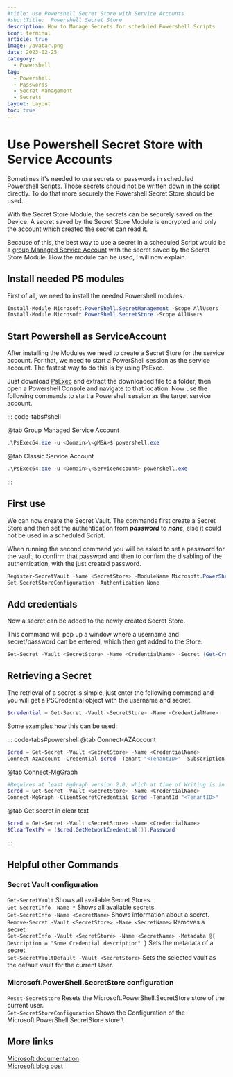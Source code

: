 ```yaml
---
#title: Use Powershell Secret Store with Service Accounts
#shortTitle:  Powershell Secret Store
description: How to Manage Secrets for scheduled Powershell Scripts
icon: terminal
article: true
image: /avatar.png
date: 2023-02-25
category:
  - Powershell
tag:
  - Powershell
  - Passwords
  - Secret Management
  - Secrets
Layout: Layout
toc: true
---
```

# Use Powershell Secret Store with Service Accounts

Sometimes it's needed to use secrets or passwords in scheduled Powershell Scripts. Those secrets should not be written down in the script directly. To do that more securely the Powershell Secret Store should be used.

With the Secret Store Module, the secrets can be securely saved on the Device. A secret saved by the Secret Store Module is encrypted and only the account which created the secret can read it.

Because of this, the best way to use a secret in a scheduled Script would be a [group Managed Service Account](https://learn.microsoft.com/en-us/windows-server/security/group-managed-service-accounts/group-managed-service-accounts-overview) with the secret saved by the Secret Store Module. How the module can be used, I will now explain.

## Install needed PS modules

First of all, we need to install the needed Powershell modules.

```powershell
Install-Module Microsoft.PowerShell.SecretManagement -Scope AllUsers 
Install-Module Microsoft.PowerShell.SecretStore -Scope AllUsers
```

## Start Powershell as ServiceAccount

After installing the Modules we need to create a Secret Store for the service account.
For that, we need to start a PowerShell session as the service account. The fastest way to do this is by using PsExec.

Just download [PsExec](https://learn.microsoft.com/en-us/sysinternals/downloads/psexec) and extract the downloaded file to a folder, then open a Powershell Console and navigate to that location.
Now use the following commands to start a Powershell session as the target service account.

::: code-tabs#shell

@tab Group Managed Service Account

```powershell
.\PsExec64.exe -u <Domain>\<gMSA>$ powershell.exe
```

@tab Classic Service Account

```powershell
.\PsExec64.exe -u <Domain>\<ServiceAccount> powershell.exe
```

:::

## First use

We can now create the Secret Vault.
The commands first create a Secret Store and then set the authentication from ***password*** to ***none***, else it could not be used in a scheduled Script.

When running the second command you will be asked to set a password for the vault, to confirm that password and then to confirm the disabling of the authentication, with the just created password.

```powershell
Register-SecretVault -Name <SecretStore> -ModuleName Microsoft.PowerShell.SecretStore -DefaultVault
Set-SecretStoreConfiguration -Authentication None
```

## Add credentials

Now a secret can be added to the newly created Secret Store.

This command will pop up a window where a username and secret/password can be entered, which then get added to the Store.

```powershell
Set-Secret -Vault <SecretStore> -Name <CredentialName> -Secret (Get-Credential) -Metadata @{Description = "Some Credential description"}
```

## Retrieving a Secret

The retrieval of a secret is simple, just enter the following command and you will get a PSCredential object with the username and secret.

```powershell
$credential = Get-Secret -Vault <SecretStore> -Name <CredentialName>
```

Some examples how this can be used:

::: code-tabs#powershell
@tab Connect-AZAccount

```powershell
$cred = Get-Secret -Vault <SecretStore> -Name <CredentialName>
Connect-AzAccount -Credential $cred -Tenant "<TenantID>" -Subscription "<SubscriptionID>" -ServicePrincipal
```

@tab Connect-MgGraph

```powershell
#Requires at least MgGraph version 2.0, which at time of Writing is in preview
$cred = Get-Secret -Vault <SecretStore> -Name <CredentialName>
Connect-MgGraph -ClientSecretCredential $cred -TenantId "<TenantID>"
```

@tab Get secret in clear text

```powershell
$cred = Get-Secret -Vault <SecretStore> -Name <CredentialName>
$ClearTextPW = ($cred.GetNetworkCredential()).Password
```

:::

## Helpful other Commands

### Secret Vault configuration

``` Get-SecretVault ``` Shows all available Secret Stores.\
``` Get-SecretInfo -Name * ``` Shows all available secrets.\
``` Get-SecretInfo -Name <SecretName> ``` Shows information about a secret.\
``` Remove-Secret -Vault <SecretStore> -Name <SecretName> ``` Removes a secret.\
``` Set-SecretInfo -Vault <SecretStore> -Name <SecretName> -Metadata @{ Description = "Some Credential description" } ``` Sets the metadata of a secret.\
``` Set-SecretVaultDefault -Vault <SecretStore> ``` Sets the selected vault as the default vault for the current User.

### Microsoft.PowerShell.SecretStore configuration

``` Reset-SecretStore ``` Resets the Microsoft.PowerShell.SecretStore store of the current user.\
``` Get-SecretStoreConfiguration ``` Shows the Configuration of the Microsoft.PowerShell.SecretStore store.\

## More links

[Microsoft documentation](https://learn.microsoft.com/en-us/powershell/module/microsoft.powershell.secretmanagement/?view=ps-modules)\
[Microsoft blog post](https://devblogs.microsoft.com/powershell/secretmanagement-and-secretstore-are-generally-available/)
